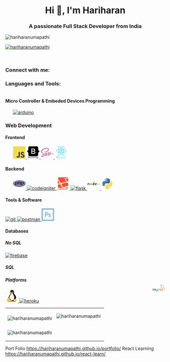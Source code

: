 <h1 align="center">Hi 👋, I'm Hariharan</h1>
<h3 align="center">A passionate Full Stack Developer from India</h3>

<p align="left"> <img
    src="https://komarev.com/ghpvc/?username=hariharanumapathi&label=Profile%20views&color=0e75b6&style=flat"
    alt="hariharanumapathi" /> </p>

<p align="left"> <a href="https://github.com/ryo-ma/github-profile-trophy"><img
      src="https://github-profile-trophy.vercel.app/?username=hariharanumapathi" alt="hariharanumapathi" /></a> </p>

<p align="left"> <a href="https://twitter.com/" target="blank"><img
      src="https://img.shields.io/twitter/follow/?logo=twitter&style=for-the-badge" alt="" /></a> </p>

<h3 align="left">Connect with me:</h3>
<p align="left">
</p>

<h3 align="left">Languages and Tools:</h3>
<p align="left">
<div style='display:flex;'>
  <div style='width:50%'></div>
  <div style='width:50%'></div>
</div>
<h4>Micro Controller & Embeded Devices Programming</h4>
<ul>
  <div>
    <a href="https://www.arduino.cc/" target="_blank" rel="noreferrer">
      <img src="https://cdn.worldvectorlogo.com/logos/arduino-1.svg" alt="arduino" width="40" height="40" />
    </a>
  </div>
</ul>
<h3>Web Development</h3>
<h4> Frontend </h4>
<ul>
  <div>
    <a href="https://developer.mozilla.org/en-US/docs/Web/JavaScript" target="_blank" rel="noreferrer"> <img
        src="https://raw.githubusercontent.com/devicons/devicon/master/icons/javascript/javascript-original.svg"
        alt="javascript" width="40" height="40" /> </a>
    <a href="https://getbootstrap.com" target="_blank" rel="noreferrer">
      <img src="https://raw.githubusercontent.com/devicons/devicon/master/icons/bootstrap/bootstrap-plain-wordmark.svg"
        alt="bootstrap" width="40" height="40" /> </a>
    <a href="https://sass-lang.com" target="_blank" rel="noreferrer"> <img
        src="https://raw.githubusercontent.com/devicons/devicon/master/icons/sass/sass-original.svg" alt="sass"
        width="40" height="40" /> </a>
    <a href="https://reactjs.org/" target="_blank" rel="noreferrer"> <img
        src="https://raw.githubusercontent.com/devicons/devicon/master/icons/react/react-original-wordmark.svg"
        alt="react" width="40" height="40" /> </a>
  </div>
</ul>
<h4>Backend </h4>
<ul>
  <div>
    <a href="https://www.php.net" target="_blank" rel="noreferrer"> <img
        src="https://raw.githubusercontent.com/devicons/devicon/master/icons/php/php-original.svg" alt="php" width="40"
        height="40" /> </a>
    <a href="https://codeigniter.com" target="_blank" rel="noreferrer">
      <img src="https://cdn.worldvectorlogo.com/logos/codeigniter.svg" alt="codeigniter" width="40" height="40" /> </a>
    <a href="https://laravel.com/" target="_blank" rel="noreferrer">
      <img src="https://raw.githubusercontent.com/devicons/devicon/master/icons/laravel/laravel-plain-wordmark.svg"
        alt="laravel" width="40" height="40" /> </a>
    <a href="https://flask.palletsprojects.com/" target="_blank" rel="noreferrer"> <img
        src="https://www.vectorlogo.zone/logos/pocoo_flask/pocoo_flask-icon.svg" alt="flask" width="40" height="40" />
    </a>
    <a href="https://nodejs.org" target="_blank" rel="noreferrer"> <img
        src="https://raw.githubusercontent.com/devicons/devicon/master/icons/nodejs/nodejs-original-wordmark.svg"
        alt="nodejs" width="40" height="40" /> </a>
    <a href="https://www.python.org" target="_blank" rel="noreferrer"> <img
        src="https://raw.githubusercontent.com/devicons/devicon/master/icons/python/python-original.svg" alt="python"
        width="40" height="40" /> </a>
  </div>
</ul>



<h4>Tools & Software </h4>
<div>
  <a href="https://git-scm.com/" target="_blank" rel="noreferrer">
    <img src="https://www.vectorlogo.zone/logos/git-scm/git-scm-icon.svg" alt="git" width="40" height="40" /> </a>
  <a href="https://postman.com" target="_blank" rel="noreferrer"> <img
      src="https://www.vectorlogo.zone/logos/getpostman/getpostman-icon.svg" alt="postman" width="40" height="40" />
  </a>
  <a href="https://www.photoshop.com/en" target="_blank" rel="noreferrer"> <img
      src="https://raw.githubusercontent.com/devicons/devicon/master/icons/photoshop/photoshop-line.svg" alt="photoshop"
      width="40" height="40" /> </a>
</div>

<h4>Databases</h4>
<div>
  <div>
  <h5>No SQL</h5>
<a href="https://firebase.google.com/" target="_blank" rel="noreferrer">
  <img src="https://www.vectorlogo.zone/logos/firebase/firebase-icon.svg" alt="firebase" width="40" height="40" /> </a>
<h5>SQL</h5>
  
  </div>
  <div width="50%" style="float:right;">
  <ul>

  <a href="https://www.mysql.com/" target="_blank" rel="noreferrer"> <img
      src="https://raw.githubusercontent.com/devicons/devicon/master/icons/mysql/mysql-original-wordmark.svg"
      alt="mysql" width="40" height="40" /> </a>

  </p>

</ul>
  </div>
</div>


<h5>Platforms</h5>
<a href="https://www.linux.org/" target="_blank" rel="noreferrer">
  <img src="https://raw.githubusercontent.com/devicons/devicon/master/icons/linux/linux-original.svg" alt="linux"
    width="40" height="40" /> </a>
<a href="https://heroku.com" target="_blank" rel="noreferrer"> <img
    src="https://www.vectorlogo.zone/logos/heroku/heroku-icon.svg" alt="heroku" width="40" height="40" /> </a>

<div>

</div>
<table>
  <tbody>
    <tr>
      <td>
        <p><img align="right" src="https://github-readme-streak-stats.herokuapp.com/?user=hariharanumapathi&"
            alt="hariharanumapathi" /></p>
      </td>
      <td>
        <p>&nbsp;<img align="left"
            src="https://github-readme-stats.vercel.app/api?username=hariharanumapathi&show_icons=true&locale=en"
            alt="hariharanumapathi" /></p>
      </td>
    </tr>
    <tr>
      <td>
        <p>
          <img align="center"
            src="https://github-readme-stats.vercel.app/api/top-langs?username=hariharanumapathi&show_icons=true&locale=en&layout=compact"
            alt="hariharanumapathi" />
        </p>
      </td>
    </tr>
  </tbody>
</table>




Port Folio
https://hariharanumapathi.github.io/portfolio/
React Learning
https://hariharanumapathi.github.io/react-learn/
